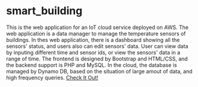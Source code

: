# smart_building
This is the web application for an IoT cloud service deployed on AWS. The web application is a data manager to manage the temperature sensors of buildings. In thes web application, there is a dashboard showing all the sensors' status, and users also can edit sensors' data. User can view data by inputing different time and sensor ids, or view the sensors' data in a range of time. The frontend is designed by Bootstrap and HTML/CSS, and the backend support is PHP and MySQL. In the cloud, the database is managed by Dynamo DB, based on the situation of large amout of data, and high frequency queries. [Check It Out!](https://www.peanutchoco.com/smart_building/)
